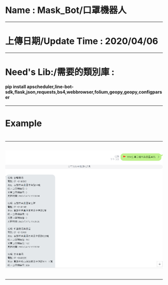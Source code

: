 <h1>Name : Mask_Bot/口罩機器人</h1>
<hr>
<h1>上傳日期/Update Time : 2020/04/06</h1>
<hr>
<h1>Need's Lib:/需要的類別庫 :</h1>
<h4>pip install apscheduler,line-bot-sdk,flask,json,requests,bs4,webbrowser,folium,geopy,geopy,configparser</h4>
<hr>
<h1>Example<h1>
  <hr>
    <img src="Example.PNG" alt="Something Wrong">
<hr>
